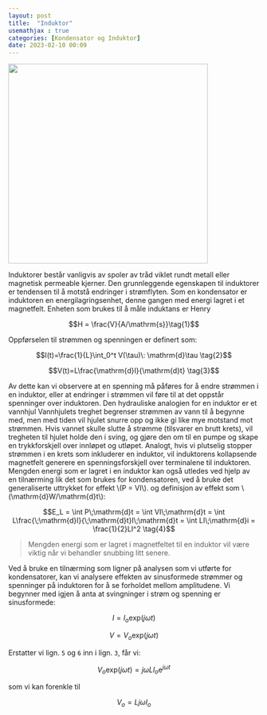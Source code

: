 ```yaml
---
layout: post
title:  "Induktor"
usemathjax : true
categories: [Kondensator og Induktor]
date: 2023-02-10 00:09
---
```


<div class="centerimg">
<img class="centerimg" src="{{site.baseurl}}/assets/img/induktor.svg" width="400px">
</div>

Induktorer består vanligvis av spoler av tråd viklet rundt metall eller magnetisk permeable kjerner. Den grunnleggende egenskapen til induktorer er tendensen til å motstå endringer i strømflyten. Som en kondensator er induktoren en energilagringsenhet, denne gangen med energi lagret i et magnetfelt. Enheten som brukes til å måle induktans er Henry

$$H = \frac{V}{A/\mathrm{s}}\tag{1}$$

Oppførselen til strømmen og spenningen er definert som:

$$I(t)=\frac{1}{L}\int_0^t V(\tau)\: \mathrm{d}\tau \tag{2}$$

$$V(t)=L\frac{\mathrm{d}I}{\mathrm{d}t} \tag{3}$$

Av dette kan vi observere at en spenning må påføres for å endre strømmen i en induktor, eller at endringer i strømmen vil føre til at det oppstår spenninger over induktoren.
Den hydrauliske analogien for en induktor er et vannhjul
Vannhjulets treghet begrenser strømmen av vann til å begynne med, men med tiden vil hjulet snurre opp og ikke gi like mye  motstand mot strømmen. Hvis vannet skulle slutte å
strømme (tilsvarer en brutt krets), vil tregheten til hjulet holde den i sving, og gjøre den om til en pumpe og skape en trykkforskjell over innløpet og utløpet. Analogt, hvis vi plutselig stopper strømmen i en krets som inkluderer en induktor, vil induktorens kollapsende magnetfelt generere en spenningsforskjell over terminalene til induktoren.
Mengden energi som er lagret i en induktor kan også utledes ved hjelp av en tilnærming
lik det som brukes for kondensatoren, ved å bruke det generaliserte uttrykket for effekt \\(P = VI\\). og
definisjon av effekt som \\(\mathrm{d}W/\mathrm{d}t\\):

$$E_L = \int P\;\mathrm{d}t = \int VI\;\mathrm{d}t = \int L\frac{\;\mathrm{d}I}{\;\mathrm{d}t}I\;\mathrm{d}t = \int LI\;\mathrm{d}i = \frac{1}{2}LI^2 \tag{4}$$

> Mengden energi som er lagret i magnetfeltet til en induktor vil være viktig når vi behandler snubbing litt senere.

Ved å bruke en tilnærming som ligner på analysen som vi utførte for kondensatorer, kan vi analysere effekten av sinusformede strømmer og spenninger på induktoren for å se forholdet mellom amplitudene. Vi begynner med igjen å anta at svingninger i strøm og spenning er sinusformede:

$$I=I_{o}\mathrm{exp}(j\omega t)\tag{5}$$

$$V=V_{o}\mathrm{exp}(j\omega t)\tag{6}$$

Erstatter vi lign. `5` og `6` inn i lign. `3`, får vi:

$$V_{o}\mathrm{exp}(j\omega t) = j\omega LI_o\mathrm{e}^{j\omega t}\tag{7}$$

som vi kan forenkle til

$$V_{o} = Lj\omega I_o\tag{8}$$

